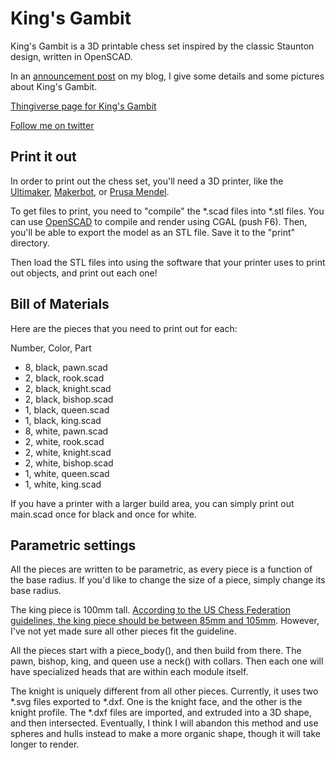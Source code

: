 King's Gambit
=============

King's Gambit is a 3D printable chess set inspired by the classic Staunton design, written in OpenSCAD.

In an [announcement post](http://iamwil.posterous.com/designing-kings-gambit-and-using-openscad) on my blog, I give some details and some pictures about King's Gambit. 

[Thingiverse page for King's Gambit](http://www.thingiverse.com/thing:15388)

[Follow me on twitter](http://twitter.com/iamwil)


Print it out
------------

In order to print out the chess set, you'll need a 3D printer, like the [Ultimaker](http://blog.ultimaker.com/), [Makerbot](http://makerbot.com), or [Prusa Mendel](http://www.makergear.com/products/3d-printers).

To get files to print, you need to "compile" the *.scad files into *.stl files. You can use [OpenSCAD](http://openscad.org) to compile and render using CGAL (push F6). Then, you'll be able to export the model as an STL file. Save it to the "print" directory.

Then load the STL files into using the software that your printer uses to print out objects, and print out each one!

Bill of Materials
-----------------

Here are the pieces that you need to print out for each:

Number, Color, Part

- 8, black, pawn.scad
- 2, black, rook.scad
- 2, black, knight.scad
- 2, black, bishop.scad
- 1, black, queen.scad
- 1, black, king.scad
- 8, white, pawn.scad
- 2, white, rook.scad
- 2, white, knight.scad
- 2, white, bishop.scad
- 1, white, queen.scad
- 1, white, king.scad

If you have a printer with a larger build area, you can simply print out main.scad once for black and once for white.

Parametric settings
-------------------

All the pieces are written to be parametric, as every piece is a function of the base radius. If you'd like to change the size of a piece, simply change its base radius.

The king piece is 100mm tall. [According to the US Chess Federation guidelines, the king piece should be between 85mm and 105mm](http://en.wikipedia.org/wiki/Chess_piece#Chess_sets). However, I've not yet made sure all other pieces fit the guideline.

All the pieces start with a piece_body(), and then build from there. The pawn, bishop, king, and queen use a neck() with collars. Then each one will have specialized heads that are within each module itself.

The knight is uniquely different from all other pieces. Currently, it uses two *.svg files exported to *.dxf. One is the knight face, and the other is the knight profile. The *.dxf files are imported, and extruded into a 3D shape, and then intersected. Eventually, I think I will abandon this method and use spheres and hulls instead to make a more organic shape, though it will take longer to render.

